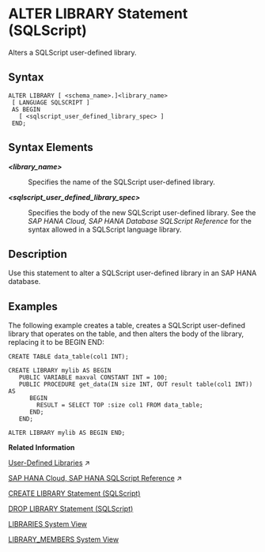 <!-- loiod0b979ccbbd14377983f254e85241ff4 -->

# ALTER LIBRARY Statement \(SQLScript\)

Alters a SQLScript user-defined library.



<a name="loiod0b979ccbbd14377983f254e85241ff4__section_wtr_2lf_scb"/>

## Syntax

```
ALTER LIBRARY [ <schema_name>.]<library_name>
 [ LANGUAGE SQLSCRIPT ]
 AS BEGIN
   [ <sqlscript_user_defined_library_spec> ]
 END;
```



<a name="loiod0b979ccbbd14377983f254e85241ff4__section_hcs_2lf_scb"/>

## Syntax Elements


<dl>
<dt><b>

*<library\_name\>*

</b></dt>
<dd>

Specifies the name of the SQLScript user-defined library.



</dd>
</dl>


<dl>
<dt><b>

*<sqlscript\_user\_defined\_library\_spec\>*

</b></dt>
<dd>

Specifies the body of the new SQLScript user-defined library. See the *SAP HANA Cloud, SAP HANA Database SQLScript Reference* for the syntax allowed in a SQLScript language library.



</dd>
</dl>



<a name="loiod0b979ccbbd14377983f254e85241ff4__section_cks_2lf_scb"/>

## Description

Use this statement to alter a SQLScript user-defined library in an SAP HANA database.



<a name="loiod0b979ccbbd14377983f254e85241ff4__section_omw_k3b_2gb"/>

## Examples

The following example creates a table, creates a SQLScript user-defined library that operates on the table, and then alters the body of the library, replacing it to be BEGIN END:

```
CREATE TABLE data_table(col1 INT);
				
CREATE LIBRARY mylib AS BEGIN
   PUBLIC VARIABLE maxval CONSTANT INT = 100;
   PUBLIC PROCEDURE get_data(IN size INT, OUT result table(col1 INT)) AS 
      BEGIN
    	RESULT = SELECT TOP :size col1 FROM data_table;
	  END;
   END;
				
ALTER LIBRARY mylib AS BEGIN END;
```

**Related Information**  


[User-Defined Libraries](https://help.sap.com/viewer/d1cb63c8dd8e4c35a0f18aef632687f0/2023_2_QRC/en-US/7cd14f1931404738a05c5e93e22564af.html "") :arrow_upper_right:

[SAP HANA Cloud, SAP HANA SQLScript Reference](https://help.sap.com/viewer/d1cb63c8dd8e4c35a0f18aef632687f0/2023_2_QRC/en-US/28f2d64d4fab4e789ee0070be418419d.html "This reference describes how to use the SQL extension SAP HANA SQLScript to embed data-intensive application logic into SAP HANA.") :arrow_upper_right:

[CREATE LIBRARY Statement \(SQLScript\)](create-library-statement-sqlscript-62263ce.md "Creates a SQLScript user-defined library.")

[DROP LIBRARY Statement \(SQLScript\)](drop-library-statement-sqlscript-d416079.md "Drops a SQLScript user-defined library.")

[LIBRARIES System View](../../020-System-Views-Reference/021-System-Views/libraries-system-view-7e48a10.md "Provides information about available public language libraries.")

[LIBRARY\_MEMBERS System View](../../020-System-Views-Reference/021-System-Views/library-members-system-view-215c8db.md "Provides member information for SQLScript user-defined libraries.")

